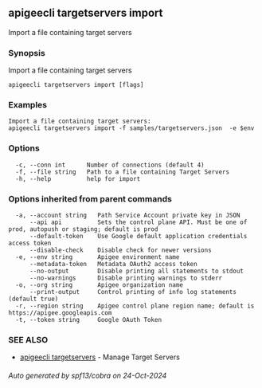 ## apigeecli targetservers import

Import a file containing target servers

### Synopsis

Import a file containing target servers

```
apigeecli targetservers import [flags]
```

### Examples

```
Import a file containing target servers:
apigeecli targetservers import -f samples/targetservers.json  -e $env
```

### Options

```
  -c, --conn int      Number of connections (default 4)
  -f, --file string   Path to a file containing Target Servers
  -h, --help          help for import
```

### Options inherited from parent commands

```
  -a, --account string   Path Service Account private key in JSON
      --api api          Sets the control plane API. Must be one of prod, autopush or staging; default is prod
      --default-token    Use Google default application credentials access token
      --disable-check    Disable check for newer versions
  -e, --env string       Apigee environment name
      --metadata-token   Metadata OAuth2 access token
      --no-output        Disable printing all statements to stdout
      --no-warnings      Disable printing warnings to stderr
  -o, --org string       Apigee organization name
      --print-output     Control printing of info log statements (default true)
  -r, --region string    Apigee control plane region name; default is https://apigee.googleapis.com
  -t, --token string     Google OAuth Token
```

### SEE ALSO

* [apigeecli targetservers](apigeecli_targetservers.md)	 - Manage Target Servers

###### Auto generated by spf13/cobra on 24-Oct-2024
